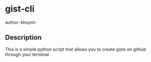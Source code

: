 # gist-cli
author: khuynh

## Description
This is a simple python script that allows you to create gists on github through your terminal.
